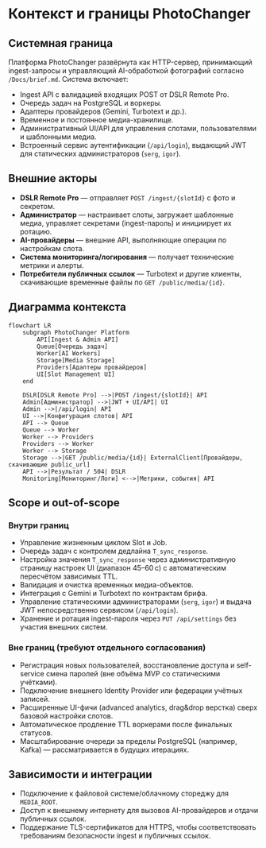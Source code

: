 # Контекст и границы PhotoChanger

## Системная граница
Платформа PhotoChanger развёрнута как HTTP-сервер, принимающий ingest-запросы и управляющий AI-обработкой фотографий согласно `/Docs/brief.md`. Система включает:
- Ingest API c валидацией входящих POST от DSLR Remote Pro.
- Очередь задач на PostgreSQL и воркеры.
- Адаптеры провайдеров (Gemini, Turbotext и др.).
- Временное и постоянное медиа-хранилище.
- Административный UI/API для управления слотами, пользователями и шаблонными медиа.
- Встроенный сервис аутентификации (`/api/login`), выдающий JWT для статических администраторов (`serg`, `igor`).

## Внешние акторы
- **DSLR Remote Pro** — отправляет `POST /ingest/{slotId}` с фото и секретом.
- **Администратор** — настраивает слоты, загружает шаблонные медиа, управляет секретами (ingest-пароль) и инициирует их ротацию.
- **AI-провайдеры** — внешние API, выполняющие операции по настройкам слота.
- **Система мониторинга/логирования** — получает технические метрики и алерты.
- **Потребители публичных ссылок** — Turbotext и другие клиенты, скачивающие временные файлы по `GET /public/media/{id}`.

## Диаграмма контекста
```mermaid
flowchart LR
    subgraph PhotoChanger Platform
        API[Ingest & Admin API]
        Queue[Очередь задач]
        Worker[AI Workers]
        Storage[Media Storage]
        Providers[Адаптеры провайдеров]
        UI[Slot Management UI]
    end

    DSLR[DSLR Remote Pro] -->|POST /ingest/{slotId}| API
    Admin[Администратор] -->|JWT + UI/API| UI
    Admin -->|/api/login| API
    UI -->|Конфигурация слотов| API
    API --> Queue
    Queue --> Worker
    Worker --> Providers
    Providers --> Worker
    Worker --> Storage
    Storage -->|GET /public/media/{id}| ExternalClient[Провайдеры, скачивающие public_url]
    API -->|Результат / 504| DSLR
    Monitoring[Мониторинг/Логи] <-->|Метрики, события| API
```

## Scope и out-of-scope
### Внутри границ
- Управление жизненным циклом Slot и Job.
- Очередь задач с контролем дедлайна `T_sync_response`.
- Настройка значения `T_sync_response` через административную страницу настроек UI (диапазон 45–60 с) с автоматическим пересчётом зависимых TTL.
- Валидация и очистка временных медиа-объектов.
- Интеграция с Gemini и Turbotext по контрактам брифа.
- Управление статическими администраторами (`serg`, `igor`) и выдача JWT непосредственно сервисом (`/api/login`).
- Хранение и ротация ingest-пароля через `PUT /api/settings` без участия внешних систем.

### Вне границ (требуют отдельного согласования)
- Регистрация новых пользователей, восстановление доступа и self-service смена паролей (вне объёма MVP со статическими учётками).
- Подключение внешнего Identity Provider или федерации учётных записей.
- Расширенные UI-фичи (advanced analytics, drag&drop верстка) сверх базовой настройки слотов.
- Автоматическое продление TTL воркерами после финальных статусов.
- Масштабирование очереди за пределы PostgreSQL (например, Kafka) — рассматривается в будущих итерациях.

## Зависимости и интеграции
- Подключение к файловой системе/облачному стореджу для `MEDIA_ROOT`.
- Доступ к внешнему интернету для вызовов AI-провайдеров и отдачи публичных ссылок.
- Поддержание TLS-сертификатов для HTTPS, чтобы соответствовать требованиям безопасности ingest и публичных ссылок.
